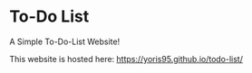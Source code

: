 # To-Do List

A Simple To-Do-List Website!

This website is hosted here: https://yoris95.github.io/todo-list/
